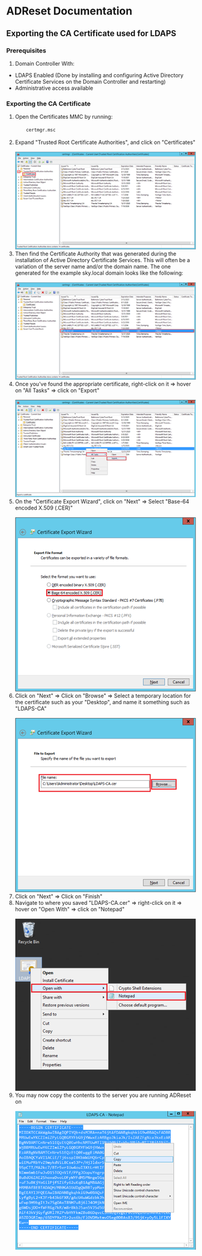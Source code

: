 # ADReset Documentation

## Exporting the CA Certificate used for LDAPS

### Prerequisites
1. Domain Controller With:
  * LDAPS Enabled (Done by installing and configuring Active Directory Certificate Services on the Domain Controller and restarting)
  * Administrative access available

### Exporting the CA Certificate
<ol>
  <li>Open the Certificates MMC by running:</li>
  <code>
    certmgr.msc
  </code>
  
  <li>Expand "Trusted Root Certificate Authorities", and click on "Certificates"<br /><br />
    <img src="documentation images/Certificate - 1.png" />
  </li>
  
  <li>Then find the Certificate Authority that was generated during the installation of Active Directory Certificate Services. This will often be a variation of the server name and/or the domain name. The one generated for the example sky.local domain looks like the following:<br /><br />
    <img src="documentation images/Certificate - 2.png" />
  </li>
  
  <li>Once you've found the appropriate certificate, right-click on it => hover on "All Tasks" => click on "Export"<br /><br />
    <img src="documentation images/Certificate - 3.png" />
  </li>
  
  <li>On the "Certificate Export Wizard", click on "Next" => Select "Base-64 encoded X.509 (.CER)"<br /><br />
    <img src="documentation images/Certificate - 4.png" />
  </li>
  
  <li>Click on "Next" => Click on "Browse" => Select a temporary location for the certificate such as your "Desktop", and name it something such as "LDAPS-CA"<br /><br />
    <img src="documentation images/Certificate - 5.png" />
  </li>
  
  <li>Click on "Next" => Click on "Finish"</li>
  
  <li>Navigate to where you saved "LDAPS-CA.cer" => right-click on it => hover on "Open With" => click on "Notepad"<br /><br />
    <img src="documentation images/Certificate - 6.png" />
  </li>
  
  <li>You may now copy the contents to the server you are running ADReset on<br /><br />
    <img src="documentation images/Certificate - 7.png" />
  </li>
</ol>
